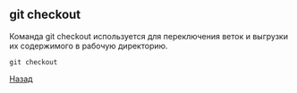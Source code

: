 ## git checkout

Команда git checkout используется для переключения веток и выгрузки их содержимого в рабочую директорию.

```bash=
git checkout
```
[Назад](./branching_merge_commands.md)